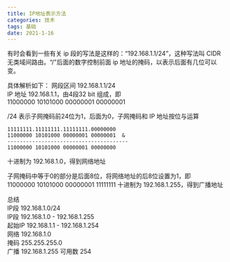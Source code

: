 ```yaml
---
title: IP地址表示方法
categories: 技术
tags: 基础
date: 2021-1-16
---
```


有时会看到一些有关 ip 段的写法是这样的：“192.168.1.1/24”，这种写法叫 CIDR 无类域间路由。“/”后面的数字控制前面 ip 地址的掩码，以表示后面有几位可以变。
<!-- more -->

具体解析如下：
网段区间 192.168.1.1/24  
IP 地址 192.168.1.1，由4段32 bit 组成，即  
11000000 10101000 00000001 00000001

/24 表示子网掩码前24位为1，后面为0，子网掩码和 IP 地址按位与运算  
```
11111111.11111111.11111111.00000000  
11000000 10101000 00000001 00000001  &
---------------------------------------
11000000 10101000 00000001 00000000  
```
十进制为 192.168.1.0，得到网络地址  

子网掩码中等于0的部分是后面8位，将网络地址的后8位设置为1，即  
11000000 10101000 00000001 11111111 
十进制为 192.168.1.255，得到广播地址

总结  
IP段 192.168.1.0/24  
IP段 192.168.1.0 - 192.168.1.255  
起始IP 192.168.1.1 - 192.168.1.254  
网络 192.168.1.0  
掩码 255.255.255.0  
广播 192.168.1.255
可用数 254
